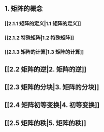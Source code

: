 
## 1\. 矩阵的概念
### [[2.1.1 矩阵的定义|1.1 矩阵的定义]]
### [[2.1.2 特殊矩阵|1.2 特殊矩阵]]
### [[2.1.3 矩阵的计算|1.3 矩阵的计算]]

## [[2.2 矩阵的逆|2. 矩阵的逆]]

## [[2.3 矩阵的分块|3. 矩阵的分块]]

## [[2.4 矩阵初等变换|4. 初等变换]]

## [[2.5 矩阵的秩|5. 矩阵的秩]]

